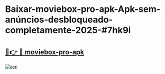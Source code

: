 # Baixar-moviebox-pro-apk-Apk-sem-anúncios-desbloqueado-completamente-2025-#7hk9i

# <h2><a href="https://ainizakaria.my?title=moviebox-pro-apk&ref=24M">🔗👉 🔴 moviebox-pro-apk</a></h2>

[![acn](https://github.com/user-attachments/assets/0f9c940e-d8b0-45ae-aac7-cd30a18b3e1c)](https://ainizakaria.my?title=moviebox-pro-apk&ref=24M)

